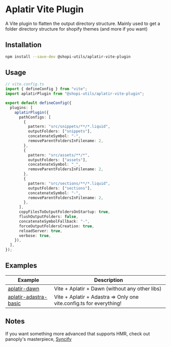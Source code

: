 # Aplatir Vite Plugin

A Vite plugin to flatten the output directory structure. Mainly used to get a folder directory structure for shopify themes (and more if you want)

## Installation

```bash
npm install --save-dev @shopi-utils/aplatir-vite-plugin
```

## Usage

```ts
// vite.config.ts
import { defineConfig } from "vite";
import aplatirPlugin from "@shopi-utils/aplatir-vite-plugin";

export default defineConfig({
  plugins: [
    aplatirPlugin({
      pathConfigs: [
        {
          pattern: "src/snippets/**/*.liquid",
          outputFolders: ["snippets"],
          concatenateSymbol: "-",
          removeParentFoldersInFilename: 2,
        },
        {
          pattern: "src/assets/**/*",
          outputFolders: ["assets"],
          concatenateSymbol: "_",
          removeParentFoldersInFilename: 2,
        },
        {
          pattern: "src/sections/**/*.liquid",
          outputFolders: ["sections"],
          concatenateSymbol: "-",
          removeParentFoldersInFilename: 2,
        },
      ],
      copyFilesToOutputFoldersOnStartup: true,
      flushOutputFolders: false,
      concatenateSymbolFallback: "-",
      forceOutputFoldersCreation: true,
      reloadServer: true,
      verbose: true,
    }),
  ],
});
```

## Examples

| Example                                                 | Description                                                         |
| ------------------------------------------------------- | ------------------------------------------------------------------- |
| [aplatir-dawn](examples/aplatir-dawn)                   | Vite + Aplatir + Dawn (without any other libs)                      |
| [aplatir-adastra-basic](examples/aplatir-adastra-basic) | Vite + Aplatir + Adastra => Only one vite.config.ts for everything! |

## Notes

If you want something more advanced that supports HMR, check out panoply's masterpiece, [Syncify](https://github.com/panoply/syncify)
